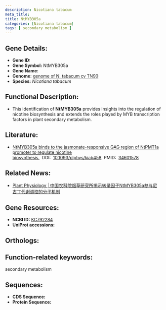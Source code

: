 ```yaml
---
description: Nicotiana tabacum
meta_title:
title: NtMYB305a
categories: [Nicotiana tabacum]
tags: [ secondary metabolism ]
---
```


## Gene Details:
- **Gene ID:**	[]()
- **Gene Symbol:** NtMYB305a
- **Gene Name:** 
- **Genome:** [genome of N. tabacum cv TN90]()
- **Species:** *Nicotiana tabacum*

## Functional Description:
   - This identification of **NtMYB305a** provides insights into the regulation of nicotine biosynthesis and extends the roles played by MYB transcription factors in plant secondary metabolism.

## Literature:
   - [NtMYB305a binds to the jasmonate-responsive GAG region of NtPMT1a promoter to regulate nicotine biosynthesis.]( https://academic.oup.com/plphys/article/188/1/151/6375955)&nbsp;&nbsp;DOI:&nbsp;&nbsp;[10.1093/plphys/kiab458](https://academic.oup.com/plphys/article/188/1/151/6375955)&nbsp;&nbsp;PMID:&nbsp;&nbsp;[34601578](https://pubmed.ncbi.nlm.nih.gov/34601578/)

## Related News:
   - [Plant Physiology | 中国农科院烟草研究所揭示转录因子NtMYB305a参与尼古丁代谢调控的分子机制](https://mp.weixin.qq.com/s?__biz=Mzg3MDEwNDEyMg==&mid=2247519009&idx=5&sn=ffcf1224d798940cbf623c3e4a8f563a&chksm=ce902674f9e7af62163c898c9c24bc0d0cc0e46c5a5c3c1c857417ea5e6d7147581b604cb260&scene=27#wechat_redirect)

## Gene Resources:
- **NCBI ID:** [KC792284](https://www.ncbi.nlm.nih.gov/gene/?term=KC792284)
- **UniProt accessions:** [](https://www.uniprot.org/uniprotkb//entry)

## Orthologs:


## Function-related keywords:
secondary metabolism

## Sequences:
- **CDS Sequence:**
- **Protein Sequence:**
